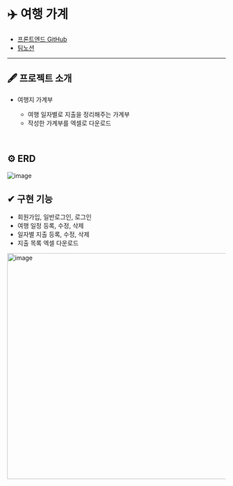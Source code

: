 
# ✈️ 여행 가계

- [프론트엔드 GitHub](https://github.com/gyoung-ha/mini_project)
- [팀노션](https://github.com/yongs7/Spring06)
---
## 🖋 프로젝트 소개
- 여행지 가계부

  - 여행 일자별로 지출을 정리해주는 가계부
  - 작성한 가계부를 엑셀로 다운로드
  
<br>


## ⚙️ ERD
![image](https://user-images.githubusercontent.com/97495661/205209360-6ba17810-903d-4de8-8ad0-df00407f76a1.png)


## ✔ 구현 기능

- 회원가입, 일반로그인, 로그인
- 여행 일정 등록, 수정, 삭제
- 일자별 지출 등록, 수정, 삭제
- 지출 목록 엑셀 다운로드
<img width="520" alt="image" src="https://user-images.githubusercontent.com/97495661/205209473-b1903c60-d964-42b5-8448-daa429e1f169.png">

<br>


